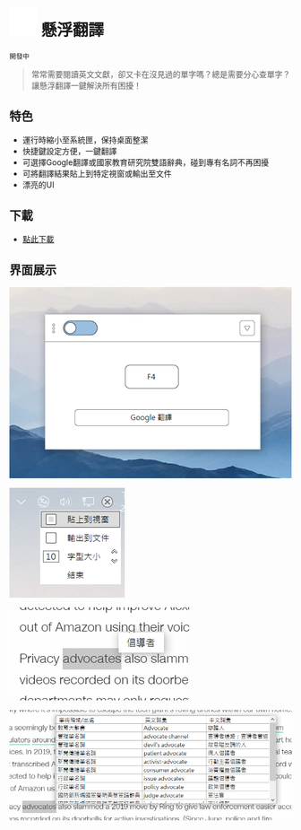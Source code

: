 # <img src="https://github.com/a37052800/levitative-translation/blob/main/icon.png?raw=true" width="50" height="50"/> 懸浮翻譯
`開發中`
> 常常需要閱讀英文文獻，卻又卡在沒見過的單字嗎？總是需要分心查單字？讓懸浮翻譯一鍵解決所有困擾！
## 特色
- 運行時縮小至系統匣，保持桌面整潔
- 快捷鍵設定方便，一鍵翻譯
- 可選擇Google翻譯或國家教育研究院雙語辭典，碰到專有名詞不再困擾
- 可將翻譯結果貼上到特定視窗或輸出至文件
- 漂亮的UI
## 下載
* [點此下載](https://github.com/a37052800/levitative-translation/releases)
## 界面展示

![](https://github.com/a37052800/levitative-translation/blob/main/LevitativeTranslotion/image/mainform.png?raw=true)

![](https://github.com/a37052800/levitative-translation/blob/main/LevitativeTranslotion/image/toolmenu.png?raw=true)

![](https://github.com/a37052800/levitative-translation/blob/main/LevitativeTranslotion/image/bubble_google.png?raw=true)

![](https://github.com/a37052800/levitative-translation/blob/main/LevitativeTranslotion/image/bubble_NAER.png?raw=true)
